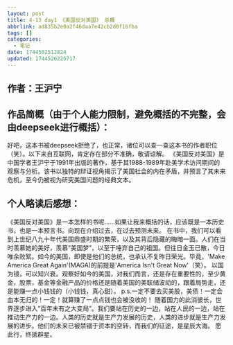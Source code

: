 ```yaml
---
layout: post
title: 4-13 day1 《美国反对美国》 总概
abbrlink: ad835b2e0a2f46daa7e42cb2d0f16fba
tags: []
categories:
  - 笔记
date: 1744502512824
updated: 1744526225717
---
```


## 作者：王沪宁

## 作品简概（由于个人能力限制，避免概括的不完整，会由deepseek进行概括）：

好吧，这本书被deepseek拒绝了，也正常，诸位可以查一查这本书的作者职位（笑）。以下来自互联网，肯定存在部分不准确，敬请谅解。
《美国反对美国》是中国学者王沪宁于1991年出版的著作，基于其1988-1989年赴美学术访问期间的观察与分析。该书以独特的辩证视角揭示了美国社会的内在矛盾，并预言了其未来危机，至今仍被视为研究美国问题的经典文本。

## 个人略读后感想：

《美国反对美国》是一本怎样的书呢……如果让我来概括的话，应该既是一本历史书，也是一本预言书。向现在介绍过去，在过去预测未来。
在书中，我们可以看到上世纪八九十年代美国鼎盛时期的繁荣，以及其背后隐藏的晦暗一面。人们在当时羡慕她的美好，羡慕“美国梦”，以至于唾弃自己的祖国。但往日金玉已散，今日唯余败絮。如今的美国，即使是他们的总统，也承认不复昨日荣光。毕竟，'Make America Great Again'(MAGA)的前提是'America Isn't Great Now'（笑）。
以国为镜，可以知兴衰。观察好如今的美国，对我们而言，还是存在重要性的，至少黄金，股票，基金等金融产品的价格还是随着美国的美联储波动的，跟着局势走，还是能赚一点小钱钱的（小钱钱，真心甜）。
p.s.一定不要去买美股，美债！一定会血本无归的！一定！就算赚了一点点钱也会被没收的！
随着国力的此消彼长，世界逐步进入“百年未有之大变局”。我们要站在历史的一边，站在人民的一边，站在推动生产力的一边。人类的历史就是生产力发展的历史，人类的进步就是生产力发展的进步。他们的未来已被禁锢于资本的空转，而我们的征途，是星辰大海。
愿此行，终抵群星。

